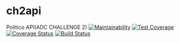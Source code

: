 # ch2api
Politico API(ADC CHALLENGE 2)
[![Maintainability](https://api.codeclimate.com/v1/badges/1175493c02385a0e8248/maintainability)](https://codeclimate.com/github/Egunza-dev/ch2api/maintainability)
[![Test Coverage](https://api.codeclimate.com/v1/badges/1175493c02385a0e8248/test_coverage)](https://codeclimate.com/github/Egunza-dev/ch2api/test_coverage)
[![Coverage Status](https://coveralls.io/repos/github/Egunza-dev/ch2api/badge.svg?branch=develop)](https://coveralls.io/github/Egunza-dev/ch2api?branch=develop)
[![Build Status](https://travis-ci.com/Egunza-dev/ch2api.svg?branch=develop)](https://travis-ci.com/Egunza-dev/ch2api)

